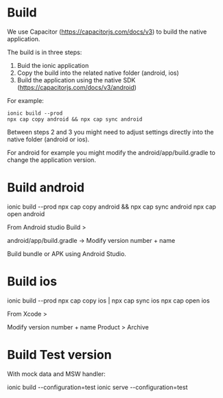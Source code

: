 # Build

We use Capacitor (https://capacitorjs.com/docs/v3) to build the native application.

The build is in three steps:

1. Buid the ionic application
2. Copy the build into the related native folder (android, ios)
3. Build the application using the native SDK (https://capacitorjs.com/docs/v3/android)

For example:

    ionic build --prod
    npx cap copy android && npx cap sync android

Between steps 2 and 3 you might need to adjust settings directly into the
native folder (android or ios).

For android for example you might modify the android/app/build.gradle to change
the application version.

# Build android

ionic build --prod
npx cap copy android && npx cap sync android
npx cap open android

From Android studio Build >

android/app/build.gradle -> Modify version number + name

Build bundle or APK using Android Studio.

# Build ios

ionic build --prod
npx cap copy ios | npx cap sync ios
npx cap open ios

From Xcode >

Modify version number + name
Product > Archive

# Build Test version

With mock data and MSW handler:

ionic build --configuration=test
ionic serve --configuration=test
